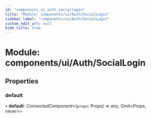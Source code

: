 ```yaml
---
id: "components_ui_auth_sociallogin"
title: "Module: components/ui/Auth/SocialLogin"
sidebar_label: "components/ui/Auth/SocialLogin"
custom_edit_url: null
hide_title: true
---
```


# Module: components/ui/Auth/SocialLogin

## Properties

### default

• **default**: *ConnectedComponent*<(`props`: Props) => *any*, Omit<Props, never\>\>

